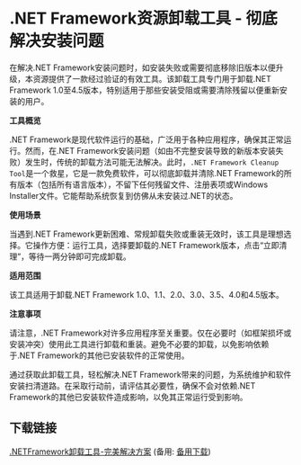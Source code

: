  # .NET Framework资源卸载工具 - 彻底解决安装问题

 在解决.NET Framework安装问题时，如安装失败或需要彻底移除旧版本以便升级，本资源提供了一款经过验证的有效工具。该卸载工具专门用于卸载.NET Framework 1.0至4.5版本，特别适用于那些安装受阻或需要清除残留以便重新安装的用户。

 **工具概览**

 .NET Framework是现代软件运行的基础，广泛用于各种应用程序，确保其正常运行。然而，在.NET Framework安装问题（如由不完整安装导致的新版本安装失败）发生时，传统的卸载方法可能无法解决。此时，`.NET Framework Cleanup Tool`是一个救星，它是一款免费软件，可以彻底卸载并清除.NET Framework的所有版本（包括所有语言版本），不留下任何残留文件、注册表项或Windows Installer文件。它能帮助系统恢复到仿佛从未安装过.NET的状态。

 **使用场景**

 当遇到.NET Framework更新困难、常规卸载失败或重装无效时，该工具是理想选择。它操作方便：运行工具，选择要卸载的.NET Framework版本，点击“立即清理”，等待一两分钟即可完成卸载。

 **适用范围**

 该工具适用于卸载.NET Framework 1.0、1.1、2.0、3.0、3.5、4.0和4.5版本。

 **注意事项**

 请注意，.NET Framework对许多应用程序至关重要。仅在必要时（如框架损坏或安装冲突）使用此工具进行卸载和重装。避免不必要的卸载，以免影响依赖于.NET Framework的其他已安装软件的正常使用。

 通过获取此卸载工具，轻松解决.NET Framework带来的问题，为系统维护和软件安装扫清道路。在采取行动前，请评估其必要性，确保不会对依赖.NET Framework的其他已安装软件造成影响，以免其正常运行受到影响。

 ## 下载链接
 [.NETFramework卸载工具-完美解决方案](https://pan.quark.cn/s/dc4482a0bb07) (备用: [备用下载](https://pan.baidu.com/s/1J_I2XjXdVXAoG0hMOYWvVQ?pwd=1234))
